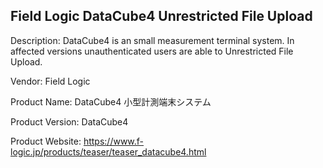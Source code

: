 ## Field Logic DataCube4 Unrestricted File Upload

Description: DataCube4 is an small measurement terminal system. In affected versions unauthenticated users are able to Unrestricted File Upload.

Vendor: Field Logic

Product Name: DataCube4 小型計測端末システム

Product Version: DataCube4

Product Website: https://www.f-logic.jp/products/teaser/teaser_datacube4.html